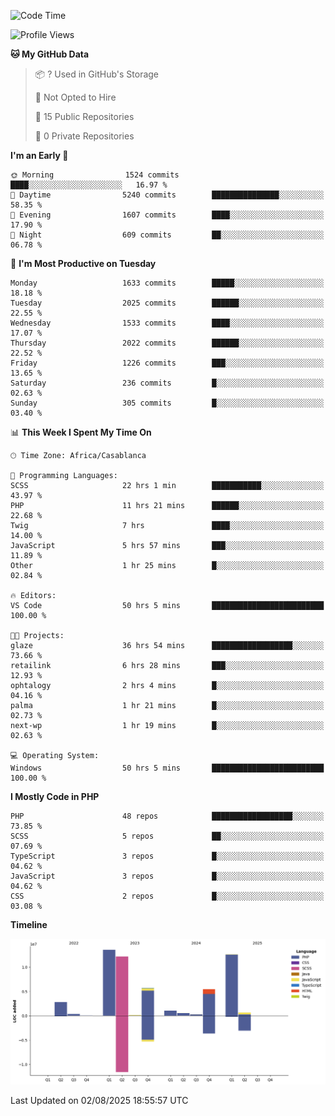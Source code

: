 <!--START_SECTION:waka-->
![Code Time](http://img.shields.io/badge/Code%20Time-6%2C444%20hrs%201%20min-blue)

![Profile Views](http://img.shields.io/badge/Profile%20Views-0-blue)

**🐱 My GitHub Data** 

> 📦 ? Used in GitHub's Storage 
 > 
> 🚫 Not Opted to Hire
 > 
> 📜 15 Public Repositories 
 > 
> 🔑 0 Private Repositories 
 > 
**I'm an Early 🐤** 

```text
🌞 Morning                1524 commits        ████░░░░░░░░░░░░░░░░░░░░░   16.97 % 
🌆 Daytime                5240 commits        ███████████████░░░░░░░░░░   58.35 % 
🌃 Evening                1607 commits        ████░░░░░░░░░░░░░░░░░░░░░   17.90 % 
🌙 Night                  609 commits         ██░░░░░░░░░░░░░░░░░░░░░░░   06.78 % 
```
📅 **I'm Most Productive on Tuesday** 

```text
Monday                   1633 commits        █████░░░░░░░░░░░░░░░░░░░░   18.18 % 
Tuesday                  2025 commits        ██████░░░░░░░░░░░░░░░░░░░   22.55 % 
Wednesday                1533 commits        ████░░░░░░░░░░░░░░░░░░░░░   17.07 % 
Thursday                 2022 commits        ██████░░░░░░░░░░░░░░░░░░░   22.52 % 
Friday                   1226 commits        ███░░░░░░░░░░░░░░░░░░░░░░   13.65 % 
Saturday                 236 commits         █░░░░░░░░░░░░░░░░░░░░░░░░   02.63 % 
Sunday                   305 commits         █░░░░░░░░░░░░░░░░░░░░░░░░   03.40 % 
```


📊 **This Week I Spent My Time On** 

```text
🕑︎ Time Zone: Africa/Casablanca

💬 Programming Languages: 
SCSS                     22 hrs 1 min        ███████████░░░░░░░░░░░░░░   43.97 % 
PHP                      11 hrs 21 mins      ██████░░░░░░░░░░░░░░░░░░░   22.68 % 
Twig                     7 hrs               ████░░░░░░░░░░░░░░░░░░░░░   14.00 % 
JavaScript               5 hrs 57 mins       ███░░░░░░░░░░░░░░░░░░░░░░   11.89 % 
Other                    1 hr 25 mins        █░░░░░░░░░░░░░░░░░░░░░░░░   02.84 % 

🔥 Editors: 
VS Code                  50 hrs 5 mins       █████████████████████████   100.00 % 

🐱‍💻 Projects: 
glaze                    36 hrs 54 mins      ██████████████████░░░░░░░   73.66 % 
retailink                6 hrs 28 mins       ███░░░░░░░░░░░░░░░░░░░░░░   12.93 % 
ophtalogy                2 hrs 4 mins        █░░░░░░░░░░░░░░░░░░░░░░░░   04.16 % 
palma                    1 hr 21 mins        █░░░░░░░░░░░░░░░░░░░░░░░░   02.73 % 
next-wp                  1 hr 19 mins        █░░░░░░░░░░░░░░░░░░░░░░░░   02.63 % 

💻 Operating System: 
Windows                  50 hrs 5 mins       █████████████████████████   100.00 % 
```

**I Mostly Code in PHP** 

```text
PHP                      48 repos            ██████████████████░░░░░░░   73.85 % 
SCSS                     5 repos             ██░░░░░░░░░░░░░░░░░░░░░░░   07.69 % 
TypeScript               3 repos             █░░░░░░░░░░░░░░░░░░░░░░░░   04.62 % 
JavaScript               3 repos             █░░░░░░░░░░░░░░░░░░░░░░░░   04.62 % 
CSS                      2 repos             █░░░░░░░░░░░░░░░░░░░░░░░░   03.08 % 
```



**Timeline**

![Lines of Code chart](https://raw.githubusercontent.com/tahar-elgunaoui/tahar-elgunaoui/main/assets/bar_graph.png)


 Last Updated on 02/08/2025 18:55:57 UTC
<!--END_SECTION:waka-->
